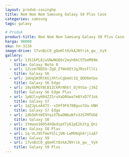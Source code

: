 ```yaml
---
layout: produk-casinghp
title: Nom Nom Nom Samsung Galaxy S9 Plus Case
categories: samsung
tags: galaxy

# Produk
product-title: Nom Nom Nom Samsung Galaxy S9 Plus Case
harga: 90000
sku: hn-3138
image-drive: 17vnBzC0_gQeHlt0zkAJNYrik_gw__VyX
gallery:
  - url: 1351kPL8juSNwNG8Oc2myh0kC5TbeM99m
    title: Galaxy Note 8
  - url: 1Zvzm7BQ5U-Zg8_ZfWe8EtJgJRxsFllCi
    title: Galaxy S6
  - url: 1mUq1W3RtKGjXhtvCgbmUc1Q_QOD6mVpo
    title: Galaxy S6 Edge
  - url: 18yXbMGYBCBIZCkMrNhEt_Qj9tGa-j36Z
    title: Galaxy S6 Edge Plus
  - url: 1pNJlnyH84ZZSruXaD0Gwa7m8YxD7fJok
    title: Galaxy S7
  - url: 1qZJpLeA47I--xIHf9F678Bgux7da-UNH
    title: Galaxy S7 Edge
  - url: 1dbSHhtWI9YqiXTbaONbuNfn3JS7MTUG6
    title: Galaxy S8
  - url: 1Ymwoo16D54XQedipXTy61pE2k3tg_Qni
    title: Galaxy S8 Plus
  - url: 1q-VLJ9SfmwYGlLjUN-LwMU6qG4rjiaA7
    title: Galaxy S9
  - url: 17vnBzC0_gQeHlt0zkAJNYrik_gw__VyX
    title: Galaxy S9 Plus
---
```

